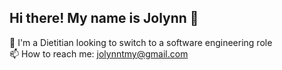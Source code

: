 ## Hi there! My name is Jolynn 👋

🔭 I'm a Dietitian looking to switch to a software engineering role  <br /> 
📫 How to reach me: jolynntmy@gmail.com
